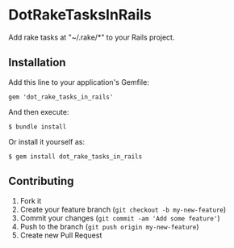 # DotRakeTasksInRails

Add rake tasks at "~/.rake/*" to your Rails project.

## Installation

Add this line to your application's Gemfile:

```
gem 'dot_rake_tasks_in_rails'
```

And then execute:

```
$ bundle install
```

Or install it yourself as:

```
$ gem install dot_rake_tasks_in_rails
```

## Contributing

1. Fork it
2. Create your feature branch (`git checkout -b my-new-feature`)
3. Commit your changes (`git commit -am 'Add some feature'`)
4. Push to the branch (`git push origin my-new-feature`)
5. Create new Pull Request
